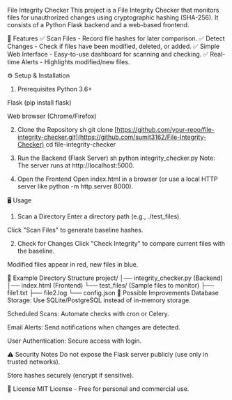 File Integrity Checker 
This project is a File Integrity Checker that monitors files for unauthorized changes using cryptographic hashing (SHA-256). It consists of a Python Flask backend and a web-based frontend.

📌 Features
✅ Scan Files - Record file hashes for later comparison.
✅ Detect Changes - Check if files have been modified, deleted, or added.
✅ Simple Web Interface - Easy-to-use dashboard for scanning and checking.
✅ Real-time Alerts - Highlights modified/new files.

⚙️ Setup & Installation
1. Prerequisites
Python 3.6+

Flask (pip install flask)

Web browser (Chrome/Firefox)

2. Clone the Repository
sh
git clone [https://github.com/your-repo/file-integrity-checker.git](https://github.com/sumit3162/File-Integrity-Checker)
cd file-integrity-checker
3. Run the Backend (Flask Server)
sh
python integrity_checker.py
Note: The server runs at http://localhost:5000.

4. Open the Frontend
Open index.html in a browser (or use a local HTTP server like python -m http.server 8000).

🖥️ Usage
1. Scan a Directory
Enter a directory path (e.g., ./test_files).

Click "Scan Files" to generate baseline hashes.

2. Check for Changes
Click "Check Integrity" to compare current files with the baseline.

Modified files appear in red, new files in blue.

📂 Example Directory Structure
project/
│── integrity_checker.py (Backend)
│── index.html (Frontend)
└── test_files/ (Sample files to monitor)
    ├── file1.txt
    ├── file2.log
    └── config.json
🔧 Possible Improvements
Database Storage: Use SQLite/PostgreSQL instead of in-memory storage.

Scheduled Scans: Automate checks with cron or Celery.

Email Alerts: Send notifications when changes are detected.

User Authentication: Secure access with login.

⚠️ Security Notes
Do not expose the Flask server publicly (use only in trusted networks).

Store hashes securely (encrypt if sensitive).

📜 License
MIT License - Free for personal and commercial use.
